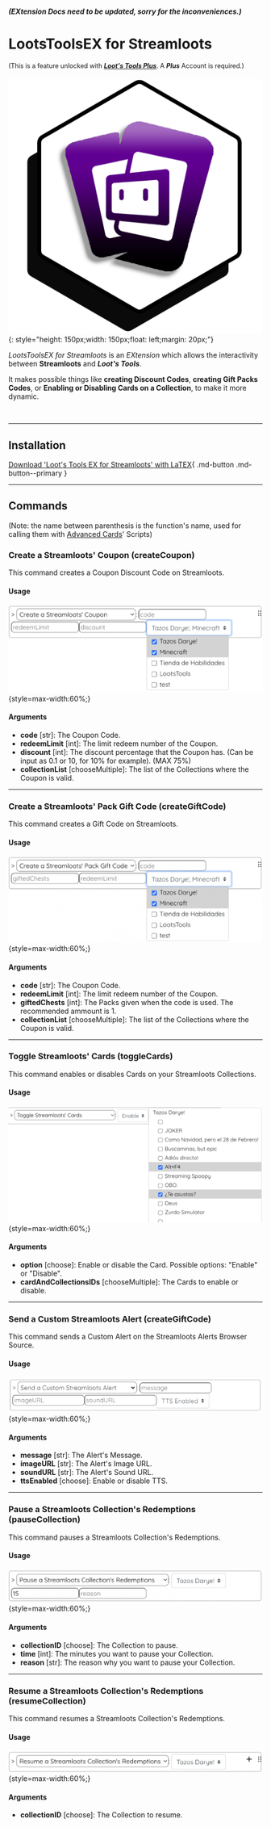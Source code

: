 ##### (EXtension Docs need to be updated, sorry for the inconveniences.)

# LootsToolsEX for Streamloots 

<sup style="font-size: 90%">(This is a feature unlocked with [***Loot's Tools Plus***](../../../plus). A ***Plus*** Account is required.)</sup>

![LootsToolsEX for Streamloots](img/streamlootsEX.png){: style="height: 150px;width: 150px;float: left;margin: 20px;"}

*LootsToolsEX for Streamloots* is an *EXtension* which allows the interactivity between **Streamloots** and ***Loot's Tools***.

It makes possible things like **creating Discount Codes**, **creating Gift Packs Codes**, or **Enabling or Disabling Cards on a Collection**, to make it more dynamic.

&nbsp;


---

## Installation

[Download 'Loot's Tools EX for Streamloots' with LaTEX](ltex://download/streamlootsEX){ .md-button .md-button--primary }

---

## Commands

(Note: the name between parenthesis is the function's name, used for calling them with [Advanced Cards](../../cards/advCards)' Scripts)

### Create a Streamloots' Coupon (createCoupon)

This command creates a Coupon Discount Code on Streamloots.

#### Usage

![Usage](img/streamlootsCreateCouponUsage.png){style=max-width:60%;}

#### Arguments

- **code** [str]: The Coupon Code.
- **redeemLimit** [int]: The limit redeem number of the Coupon.
- **discount** [int]: The discount percentage that the Coupon has. (Can be input as 0.1 or 10, for 10% for example). (MAX 75%)
- **collectionList** [chooseMultiple]: The list of the Collections where the Coupon is valid.

---

### Create a Streamloots' Pack Gift Code (createGiftCode)

This command creates a Gift Code on Streamloots.

#### Usage

![Usage](img/streamlootsCreatePackCouponUsage.png){style=max-width:60%;}

#### Arguments

- **code** [str]: The Coupon Code.
- **redeemLimit** [int]: The limit redeem number of the Coupon.
- **giftedChests** [int]: The Packs given when the code is used. The recommended ammount is 1.
- **collectionList** [chooseMultiple]: The list of the Collections where the Coupon is valid.

---

### Toggle Streamloots' Cards (toggleCards)

This command enables or disables Cards on your Streamloots Collections.

#### Usage

![Usage](img/streamlootsToggleCardsUsage.png){style=max-width:60%;}

#### Arguments

- **option** [choose]: Enable or disable the Card. Possible options: "Enable" or "Disable".
- **cardAndCollectionsIDs** [chooseMultiple]: The Cards to enable or disable.

---

### Send a Custom Streamloots Alert (createGiftCode)

This command sends a Custom Alert on the Streamloots Alerts Browser Source.

#### Usage

![Usage](img/streamlootsSendCustomAlertUsage.png){style=max-width:60%;}

#### Arguments

- **message** [str]: The Alert's Message.
- **imageURL** [str]: The Alert's Image URL.
- **soundURL** [str]: The Alert's Sound URL.
- **ttsEnabled** [choose]: Enable or disable TTS.

---

### Pause a Streamloots Collection's Redemptions (pauseCollection)

This command pauses a Streamloots Collection's Redemptions.

#### Usage

![Usage](img/streamlootsPauseCollectionUsage.png){style=max-width:60%;}

#### Arguments

- **collectionID** [choose]: The Collection to pause.
- **time** [int]: The minutes you want to pause your Collection.
- **reason** [str]: The reason why you want to pause your Collection.

---

### Resume a Streamloots Collection's Redemptions (resumeCollection)

This command resumes a Streamloots Collection's Redemptions.

#### Usage

![Usage](img/streamlootsResumeCollectionUsage.png){style=max-width:60%;}

#### Arguments

- **collectionID** [choose]: The Collection to resume.
